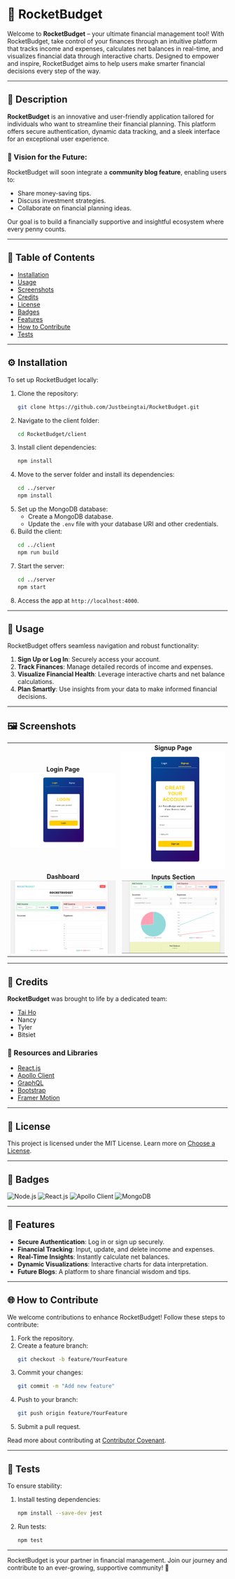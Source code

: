 # 🚀 RocketBudget

Welcome to **RocketBudget** – your ultimate financial management tool! With RocketBudget, take control of your finances through an intuitive platform that tracks income and expenses, calculates net balances in real-time, and visualizes financial data through interactive charts. Designed to empower and inspire, RocketBudget aims to help users make smarter financial decisions every step of the way.

---

## 🌟 Description

**RocketBudget** is an innovative and user-friendly application tailored for individuals who want to streamline their financial planning. This platform offers secure authentication, dynamic data tracking, and a sleek interface for an exceptional user experience.

### 🌟 Vision for the Future:
RocketBudget will soon integrate a **community blog feature**, enabling users to:
- Share money-saving tips.
- Discuss investment strategies.
- Collaborate on financial planning ideas.

Our goal is to build a financially supportive and insightful ecosystem where every penny counts.

---

## 📜 Table of Contents

- [Installation](#installation)
- [Usage](#usage)
- [Screenshots](#screenshots)
- [Credits](#credits)
- [License](#license)
- [Badges](#badges)
- [Features](#features)
- [How to Contribute](#how-to-contribute)
- [Tests](#tests)

---

## ⚙️ Installation

To set up RocketBudget locally:

1. Clone the repository:
    ```bash
    git clone https://github.com/Justbeingtai/RocketBudget.git
    ```
2. Navigate to the client folder:
    ```bash
    cd RocketBudget/client
    ```
3. Install client dependencies:
    ```bash
    npm install
    ```
4. Move to the server folder and install its dependencies:
    ```bash
    cd ../server
    npm install
    ```
5. Set up the MongoDB database:
    - Create a MongoDB database.
    - Update the `.env` file with your database URI and other credentials.
6. Build the client:
    ```bash
    cd ../client
    npm run build
    ```
7. Start the server:
    ```bash
    cd ../server
    npm start
    ```
8. Access the app at `http://localhost:4000`.

---

## 🚀 Usage

RocketBudget offers seamless navigation and robust functionality:

1. **Sign Up or Log In**: Securely access your account.
2. **Track Finances**: Manage detailed records of income and expenses.
3. **Visualize Financial Health**: Leverage interactive charts and net balance calculations.
4. **Plan Smartly**: Use insights from your data to make informed financial decisions.

---

## 🖼️ Screenshots

<div align="center">
  <table>
    <tr>
      <td align="center">
        <strong>Login Page</strong><br>
        <img src="client/src/assets/images/login.png" alt="Login Page" width="300px">
      </td>
      <td align="center">
        <strong>Signup Page</strong><br>
        <img src="client/src/assets/images/signup.png" alt="Signup Page" width="300px">
      </td>
    </tr>
    <tr>
      <td align="center">
        <strong>Dashboard</strong><br>
        <img src="client/src/assets/images/frontpage.png" alt="Dashboard" width="300px">
      </td>
      <td align="center">
        <strong>Inputs Section</strong><br>
        <img src="client/src/assets/images/inputs.png" alt="Inputs Section" width="300px">
      </td>
    </tr>
  </table>
</div>

---

## 👥 Credits

**RocketBudget** was brought to life by a dedicated team:
- [Tai Ho](https://github.com/Justbeingtai)
- Nancy
- Tyler
- Bitsiet

### 🔧 Resources and Libraries
- [React.js](https://reactjs.org/)
- [Apollo Client](https://www.apollographql.com/docs/react/)
- [GraphQL](https://graphql.org/)
- [Bootstrap](https://getbootstrap.com/)
- [Framer Motion](https://www.framer.com/motion/)

---

## 📝 License

This project is licensed under the MIT License. Learn more on [Choose a License](https://choosealicense.com/).

---

## 🏅 Badges

![Node.js](https://img.shields.io/badge/node.js-22.10.0-green)
![React.js](https://img.shields.io/badge/react-18.2.0-blue)
![Apollo Client](https://img.shields.io/badge/apollo--client-3.5.10-purple)
![MongoDB](https://img.shields.io/badge/mongodb-5.0.8-green)

---

## 🌟 Features

- **Secure Authentication**: Log in or sign up securely.
- **Financial Tracking**: Input, update, and delete income and expenses.
- **Real-Time Insights**: Instantly calculate net balances.
- **Dynamic Visualizations**: Interactive charts for data interpretation.
- **Future Blogs**: A platform to share financial wisdom and tips.

---

## 🌐 How to Contribute

We welcome contributions to enhance RocketBudget! Follow these steps to contribute:

1. Fork the repository.
2. Create a feature branch:
    ```bash
    git checkout -b feature/YourFeature
    ```
3. Commit your changes:
    ```bash
    git commit -m "Add new feature"
    ```
4. Push to your branch:
    ```bash
    git push origin feature/YourFeature
    ```
5. Submit a pull request.

Read more about contributing at [Contributor Covenant](https://www.contributor-covenant.org/).

---

## 🧪 Tests

To ensure stability:

1. Install testing dependencies:
    ```bash
    npm install --save-dev jest
    ```
2. Run tests:
    ```bash
    npm test
    ```

---

RocketBudget is your partner in financial management. Join our journey and contribute to an ever-growing, supportive community! 🌠